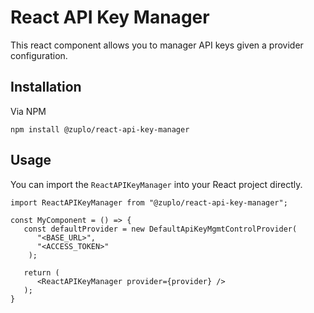 # React API Key Manager

This react component allows you to manager API keys given a provider configuration.

## Installation

Via NPM

`npm install @zuplo/react-api-key-manager`

## Usage

You can import the `ReactAPIKeyManager` into your React project directly.

```TS
import ReactAPIKeyManager from "@zuplo/react-api-key-manager";

const MyComponent = () => {
   const defaultProvider = new DefaultApiKeyMgmtControlProvider(
      "<BASE_URL>",
      "<ACCESS_TOKEN>"
    );

   return (
      <ReactAPIKeyManager provider={provider} />
   );
}

```
